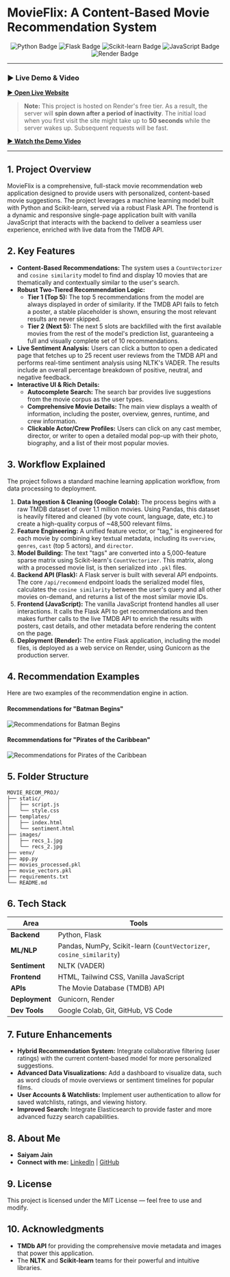 # MovieFlix: A Content-Based Movie Recommendation System

<p align="center">
  <img src="https://img.shields.io/badge/Python-3776AB?style=for-the-badge&logo=python&logoColor=white" alt="Python Badge" />
  <img src="https://img.shields.io/badge/Flask-000000?style=for-the-badge&logo=flask&logoColor=white" alt="Flask Badge" />
  <img src="https://img.shields.io/badge/scikit--learn-F7931E?style=for-the-badge&logo=scikit-learn&logoColor=white" alt="Scikit-learn Badge" />
  <img src="https://img.shields.io/badge/JavaScript-F7DF1E?style=for-the-badge&logo=javascript&logoColor=black" alt="JavaScript Badge" />
  <img src="https://img.shields.io/badge/Render-46E3B7?style=for-the-badge&logo=render&logoColor=white" alt="Render Badge" />
</p>

---

### **▶️ Live Demo & Video**

**[► Open Live Website](https://movie-recommender-cvmp.onrender.com)**
> **Note:** This project is hosted on Render's free tier. As a result, the server will **spin down after a period of inactivity**. The initial load when you first visit the site might take up to **50 seconds** while the server wakes up. Subsequent requests will be fast.

**[► Watch the Demo Video](YOUR_DEMO_VIDEO_LINK_HERE)**


---

## **1. Project Overview**

MovieFlix is a comprehensive, full-stack movie recommendation web application designed to provide users with personalized, content-based movie suggestions. The project leverages a machine learning model built with Python and Scikit-learn, served via a robust Flask API. The frontend is a dynamic and responsive single-page application built with vanilla JavaScript that interacts with the backend to deliver a seamless user experience, enriched with live data from the TMDB API.

## **2. Key Features**

-   **Content-Based Recommendations:** The system uses a `CountVectorizer` and `cosine similarity` model to find and display 10 movies that are thematically and contextually similar to the user's search.
-   **Robust Two-Tiered Recommendation Logic:**
    -   **Tier 1 (Top 5):** The top 5 recommendations from the model are always displayed in order of similarity. If the TMDB API fails to fetch a poster, a stable placeholder is shown, ensuring the most relevant results are never skipped.
    -   **Tier 2 (Next 5):** The next 5 slots are backfilled with the first available movies from the rest of the model's prediction list, guaranteeing a full and visually complete set of 10 recommendations.
-   **Live Sentiment Analysis:** Users can click a button to open a dedicated page that fetches up to 25 recent user reviews from the TMDB API and performs real-time sentiment analysis using NLTK's VADER. The results include an overall percentage breakdown of positive, neutral, and negative feedback.
-   **Interactive UI & Rich Details:**
    -   **Autocomplete Search:** The search bar provides live suggestions from the movie corpus as the user types.
    -   **Comprehensive Movie Details:** The main view displays a wealth of information, including the poster, overview, genres, runtime, and crew information.
    -   **Clickable Actor/Crew Profiles:** Users can click on any cast member, director, or writer to open a detailed modal pop-up with their photo, biography, and a list of their most popular movies.

## **3. Workflow Explained**

The project follows a standard machine learning application workflow, from data processing to deployment.

1.  **Data Ingestion & Cleaning (Google Colab):** The process begins with a raw TMDB dataset of over 1.1 million movies. Using Pandas, this dataset is heavily filtered and cleaned (by vote count, language, date, etc.) to create a high-quality corpus of ~48,500 relevant films.
2.  **Feature Engineering:** A unified feature vector, or "tag," is engineered for each movie by combining key textual metadata, including its `overview`, `genres`, `cast` (top 5 actors), and `director`.
3.  **Model Building:** The text "tags" are converted into a 5,000-feature sparse matrix using Scikit-learn's `CountVectorizer`. This matrix, along with a processed movie list, is then serialized into `.pkl` files.
4.  **Backend API (Flask):** A Flask server is built with several API endpoints. The core `/api/recommend` endpoint loads the serialized model files, calculates the `cosine similarity` between the user's query and all other movies on-demand, and returns a list of the most similar movie IDs.
5.  **Frontend (JavaScript):** The vanilla JavaScript frontend handles all user interactions. It calls the Flask API to get recommendations and then makes further calls to the live TMDB API to enrich the results with posters, cast details, and other metadata before rendering the content on the page.
6.  **Deployment (Render):** The entire Flask application, including the model files, is deployed as a web service on Render, using Gunicorn as the production server.

## **4. Recommendation Examples**

Here are two examples of the recommendation engine in action.

#### **Recommendations for "Batman Begins"**
![Recommendations for Batman Begins](images/recs_1.jpg)

#### **Recommendations for "Pirates of the Caribbean"**
![Recommendations for Pirates of the Caribbean](images/recs_2.jpg)

## **5. Folder Structure**

```text
MOVIE_RECOM_PROJ/
├── static/
│   ├── script.js
│   └── style.css
├── templates/
│   ├── index.html
│   └── sentiment.html
├── images/
│   ├── recs_1.jpg
│   └── recs_2.jpg
├── venv/
├── app.py
├── movies_processed.pkl
├── movie_vectors.pkl
├── requirements.txt
└── README.md
```

## **6. Tech Stack**

| Area          | Tools                                                              |
|---------------|--------------------------------------------------------------------|
| **Backend** | Python, Flask                                                      |
| **ML/NLP** | Pandas, NumPy, Scikit-learn (`CountVectorizer`, `cosine_similarity`) |
| **Sentiment** | NLTK (VADER)                                                       |
| **Frontend** | HTML, Tailwind CSS, Vanilla JavaScript                             |
| **APIs** | The Movie Database (TMDB) API                                      |
| **Deployment**| Gunicorn, Render                                                   |
| **Dev Tools** | Google Colab, Git, GitHub, VS Code                                 |

## **7. Future Enhancements**

-   **Hybrid Recommendation System:** Integrate collaborative filtering (user ratings) with the current content-based model for more personalized suggestions.
-   **Advanced Data Visualizations:** Add a dashboard to visualize data, such as word clouds of movie overviews or sentiment timelines for popular films.
-   **User Accounts & Watchlists:** Implement user authentication to allow for saved watchlists, ratings, and viewing history.
-   **Improved Search:** Integrate Elasticsearch to provide faster and more advanced fuzzy search capabilities.

## **8. About Me**

* **Saiyam Jain**
* **Connect with me:** [LinkedIn](https://www.linkedin.com/in/saiyam-jain-368a23294/) | [GitHub](https://github.com/saiyam-jain0)

## **9. License**

This project is licensed under the MIT License — feel free to use and modify.

## **10. Acknowledgments**

-   **TMDb API** for providing the comprehensive movie metadata and images that power this application.
-   The **NLTK** and **Scikit-learn** teams for their powerful and intuitive libraries.
